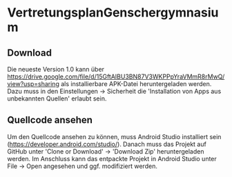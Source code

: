 # VertretungsplanGenschergymnasium
## Download
Die neueste Version 1.0 kann über https://drive.google.com/file/d/15GftAIBU3BN87V3WKPPpYraVMmR8rMwQ/view?usp=sharing 
als installierbare APK-Datei heruntergeladen werden. Dazu muss in den Einstellungen -> Sicherheit die 'Installation von Apps
aus unbekannten Quellen' erlaubt sein.
## Quellcode ansehen
Um den Quellcode ansehen zu können, muss Android Studio installiert sein (https://developer.android.com/studio/).
Danach muss das Projekt auf GitHub unter 'Clone or Download' -> 'Download Zip' heruntergeladen werden.
Im Anschluss kann das entpackte Projekt in Android Studio unter File -> Open angesehen und ggf. modifiziert werden.
